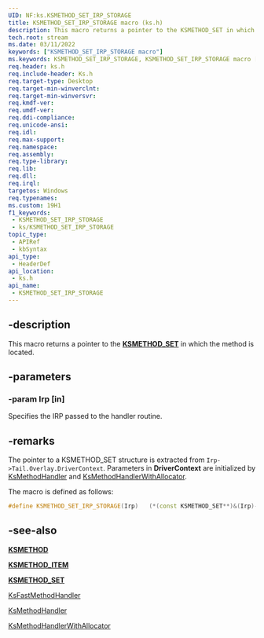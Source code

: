 ```yaml
---
UID: NF:ks.KSMETHOD_SET_IRP_STORAGE
title: KSMETHOD_SET_IRP_STORAGE macro (ks.h)
description: This macro returns a pointer to the KSMETHOD_SET in which the method is located.
tech.root: stream
ms.date: 03/11/2022
keywords: ["KSMETHOD_SET_IRP_STORAGE macro"]
ms.keywords: KSMETHOD_SET_IRP_STORAGE, KSMETHOD_SET_IRP_STORAGE macro [Streaming Media Devices], ks/KSMETHOD_SET_IRP_STORAGE, ksfunc_d413bf2a-7d63-48c2-9e75-d84cf1344f5c.xml, stream.ksmethod_set_irp_storage
req.header: ks.h
req.include-header: Ks.h
req.target-type: Desktop
req.target-min-winverclnt: 
req.target-min-winversvr: 
req.kmdf-ver: 
req.umdf-ver: 
req.ddi-compliance: 
req.unicode-ansi: 
req.idl: 
req.max-support: 
req.namespace: 
req.assembly: 
req.type-library: 
req.lib: 
req.dll: 
req.irql: 
targetos: Windows
req.typenames: 
ms.custom: 19H1
f1_keywords:
 - KSMETHOD_SET_IRP_STORAGE
 - ks/KSMETHOD_SET_IRP_STORAGE
topic_type:
 - APIRef
 - kbSyntax
api_type:
 - HeaderDef
api_location:
 - ks.h
api_name:
 - KSMETHOD_SET_IRP_STORAGE
---
```


## -description

This macro returns a pointer to the [**KSMETHOD_SET**](ns-ks-ksmethod_set.md) in which the method is located.

## -parameters

### -param Irp [in]

Specifies the IRP passed to the handler routine.

## -remarks

The pointer to a KSMETHOD_SET structure is extracted from `Irp->Tail.Overlay.DriverContext`. Parameters in **DriverContext** are initialized by [KsMethodHandler](nf-ks-ksmethodhandler.md) and [KsMethodHandlerWithAllocator](nf-ks-ksmethodhandlerwithallocator.md).

The macro is defined as follows:

```cpp
#define KSMETHOD_SET_IRP_STORAGE(Irp)   (*(const KSMETHOD_SET**)&(Irp)->Tail.Overlay.DriverContext[0])
```

## -see-also

[**KSMETHOD**](/windows-hardware/drivers/stream/ksmethod-structure)

[**KSMETHOD_ITEM**](ns-ks-ksmethod_item.md)

[**KSMETHOD_SET**](ns-ks-ksmethod_set.md)

[KsFastMethodHandler](nf-ks-ksfastmethodhandler.md)

[KsMethodHandler](nf-ks-ksmethodhandler.md)

[KsMethodHandlerWithAllocator](nf-ks-ksmethodhandlerwithallocator.md)
